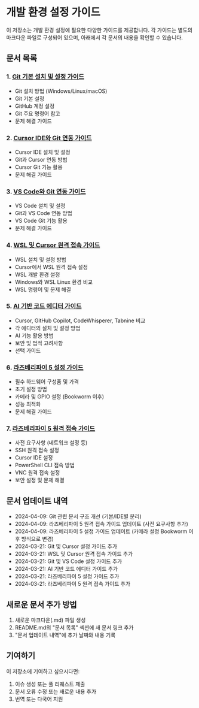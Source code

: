 # 개발 환경 설정 가이드

이 저장소는 개발 환경 설정에 필요한 다양한 가이드를 제공합니다. 각 가이드는 별도의 마크다운 파일로 구성되어 있으며, 아래에서 각 문서의 내용을 확인할 수 있습니다.

## 문서 목록

### 1. [Git 기본 설치 및 설정 가이드](GIT_BASIC.md)
- Git 설치 방법 (Windows/Linux/macOS)
- Git 기본 설정
- GitHub 계정 설정
- Git 주요 명령어 참고
- 문제 해결 가이드

### 2. [Cursor IDE와 Git 연동 가이드](GIT_CURSOR.md)
- Cursor IDE 설치 및 설정
- Git과 Cursor 연동 방법
- Cursor Git 기능 활용
- 문제 해결 가이드

### 3. [VS Code와 Git 연동 가이드](GIT_VSCODE.md)
- VS Code 설치 및 설정
- Git과 VS Code 연동 방법
- VS Code Git 기능 활용
- 문제 해결 가이드

### 4. [WSL 및 Cursor 원격 접속 가이드](WSL_CURSOR.md)
- WSL 설치 및 설정 방법
- Cursor에서 WSL 원격 접속 설정
- WSL 개발 환경 설정
- Windows와 WSL Linux 환경 비교
- WSL 명령어 및 문제 해결

### 5. [AI 기반 코드 에디터 가이드](AI_EDITORS.md)
- Cursor, GitHub Copilot, CodeWhisperer, Tabnine 비교
- 각 에디터의 설치 및 설정 방법
- AI 기능 활용 방법
- 보안 및 법적 고려사항
- 선택 가이드

### 6. [라즈베리파이 5 설정 가이드](RASPBERRYPI_SETTING.md)
- 필수 하드웨어 구성품 및 가격
- 초기 설정 방법
- 카메라 및 GPIO 설정 (Bookworm 이후)
- 성능 최적화
- 문제 해결 가이드

### 7. [라즈베리파이 5 원격 접속 가이드](RASPBERRYPI_CURSOR.md)
- 사전 요구사항 (네트워크 설정 등)
- SSH 원격 접속 설정
- Cursor IDE 설정
- PowerShell CLI 접속 방법
- VNC 원격 접속 설정
- 보안 설정 및 문제 해결

## 문서 업데이트 내역
- 2024-04-09: Git 관련 문서 구조 개선 (기본/IDE별 분리)
- 2024-04-09: 라즈베리파이 5 원격 접속 가이드 업데이트 (사전 요구사항 추가)
- 2024-04-09: 라즈베리파이 5 설정 가이드 업데이트 (카메라 설정 Bookworm 이후 방식으로 변경)
- 2024-03-21: Git 및 Cursor 설정 가이드 추가
- 2024-03-21: WSL 및 Cursor 원격 접속 가이드 추가
- 2024-03-21: Git 및 VS Code 설정 가이드 추가
- 2024-03-21: AI 기반 코드 에디터 가이드 추가
- 2024-03-21: 라즈베리파이 5 설정 가이드 추가
- 2024-03-21: 라즈베리파이 5 원격 접속 가이드 추가

## 새로운 문서 추가 방법
1. 새로운 마크다운(.md) 파일 생성
2. README.md의 "문서 목록" 섹션에 새 문서 링크 추가
3. "문서 업데이트 내역"에 추가 날짜와 내용 기록

## 기여하기
이 저장소에 기여하고 싶으시다면:
1. 이슈 생성 또는 풀 리퀘스트 제출
2. 문서 오류 수정 또는 새로운 내용 추가
3. 번역 또는 다국어 지원